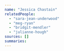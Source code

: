 ```yaml
---
name: "Jessica Chastain"
relatedPeople:
  - "sara-jean-underwood"
  - "meg-ryan"
  - "bridgit-mendler"
  - "julianne-hough"
sources: []
summaries:
---
```


